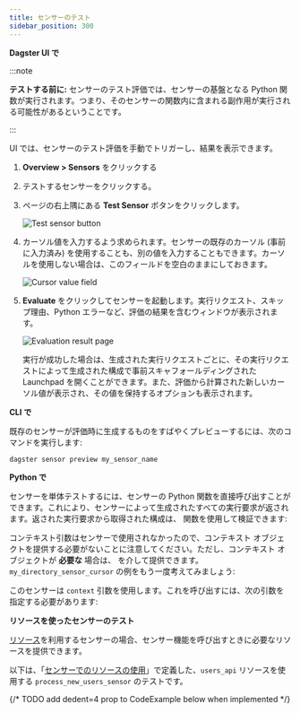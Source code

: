 ```yaml
---
title: センサーのテスト
sidebar_position: 300
---
```


<Tabs>
<TabItem value="Dagster UI で">

**Dagster UI で**

:::note

**テストする前に:** センサーのテスト評価では、センサーの基盤となる Python 関数が実行されます。つまり、そのセンサーの関数内に含まれる副作用が実行される可能性があるということです。

:::

UI では、センサーのテスト評価を手動でトリガーし、結果を表示できます。

1. **Overview > Sensors** をクリックする

2. テストするセンサーをクリックする。

3. ページの右上隅にある **Test Sensor** ボタンをクリックします。

    ![Test sensor button](/images/guides/automate/sensors/test-sensor-button.png)

4. カーソル値を入力するよう求められます。センサーの既存のカーソル (事前に入力済み) を使用することも、別の値を入力することもできます。カーソルを使用しない場合は、このフィールドを空白のままにしておきます。

    ![Cursor value field](/images/guides/automate/sensors/provide-cursor-page.png)

5. **Evaluate** をクリックしてセンサーを起動します。実行リクエスト、スキップ理由、Python エラーなど、評価の結果を含むウィンドウが表示されます。

    ![Evaluation result page](/images/guides/automate/sensors/eval-result-page.png)

   実行が成功した場合は、生成された実行リクエストごとに、その実行リクエストによって生成された構成で事前スキャフォールディングされた Launchpad を開くことができます。また、評価から計算された新しいカーソル値が表示され、その値を保持するオプションも表示されます。

</TabItem>
<TabItem value="CLI で">

**CLI で**

既存のセンサーが評価時に生成するものをすばやくプレビューするには、次のコマンドを実行します:

```shell
dagster sensor preview my_sensor_name
```

</TabItem>
<TabItem value="Python で">

**Python で**

センサーを単体テストするには、センサーの Python 関数を直接呼び出すことができます。これにより、センサーによって生成されたすべての実行要求が返されます。返された実行要求から取得された構成は、<PyObject section="execution" module="dagster" object="validate_run_config" /> 関数を使用して検証できます:


<CodeExample path="docs_snippets/docs_snippets/concepts/partitions_schedules_sensors/sensors/sensors.py" startAfter="start_sensor_testing" endBefore="end_sensor_testing" />

コンテキスト引数はセンサーで使用されなかったので、コンテキスト オブジェクトを提供する必要がないことに注意してください。ただし、コンテキスト オブジェクトが **必要な** 場合は、<PyObject section="schedules-sensors" module="dagster" object="build_sensor_context" /> を介して提供できます。`my_directory_sensor_cursor` の例をもう一度考えてみましょう:

<CodeExample path="docs_snippets/docs_snippets/concepts/partitions_schedules_sensors/sensors/sensors.py" startAfter="start_cursor_sensors_marker" endBefore="end_cursor_sensors_marker" />

このセンサーは `context` 引数を使用します。これを呼び出すには、次の引数を指定する必要があります:

<CodeExample path="docs_snippets/docs_snippets/concepts/partitions_schedules_sensors/sensors/sensors.py" startAfter="start_sensor_testing_with_context" endBefore="end_sensor_testing_with_context" />

**リソースを使ったセンサーのテスト**

[リソース](/guides/build/external-resources/)を利用するセンサーの場合、センサー機能を呼び出すときに必要なリソースを提供できます。

以下は、「[センサーでのリソースの使用](using-resources-in-sensors)」で定義した、`users_api` リソースを使用する `process_new_users_sensor` のテストです。

{/* TODO add dedent=4 prop to CodeExample below when implemented */}
<CodeExample path="docs_snippets/docs_snippets/concepts/resources/pythonic_resources.py" startAfter="start_test_resource_on_sensor" endBefore="end_test_resource_on_sensor" />

</TabItem>
</Tabs>